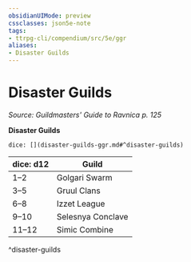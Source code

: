 ```yaml
---
obsidianUIMode: preview
cssclasses: json5e-note
tags:
- ttrpg-cli/compendium/src/5e/ggr
aliases:
- Disaster Guilds
---
```

# Disaster Guilds
*Source: Guildmasters' Guide to Ravnica p. 125* 

**Disaster Guilds**

`dice: [](disaster-guilds-ggr.md#^disaster-guilds)`

| dice: d12 | Guild |
|-----------|-------|
| 1–2 | Golgari Swarm |
| 3–5 | Gruul Clans |
| 6–8 | Izzet League |
| 9–10 | Selesnya Conclave |
| 11–12 | Simic Combine |
^disaster-guilds